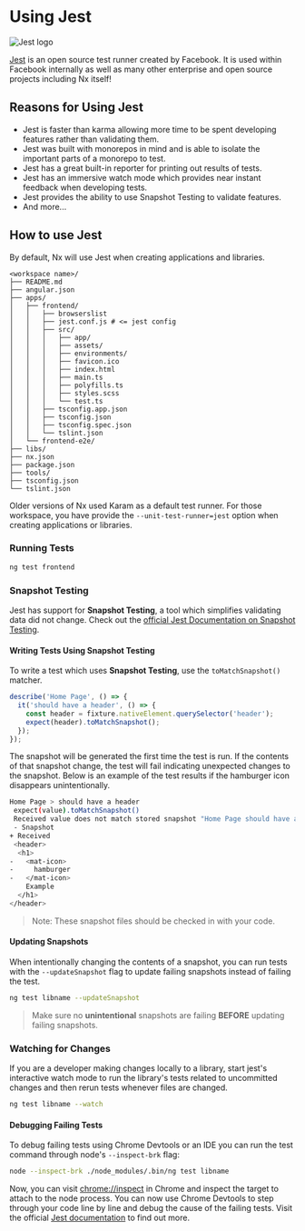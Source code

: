 # Using Jest

![Jest logo](/fundamentals/jest-logo.png)

[Jest](https://jestjs.io/) is an open source test runner created by Facebook. It is used within Facebook internally as well as many other enterprise and open source projects including Nx itself!

## Reasons for Using Jest

- Jest is faster than karma allowing more time to be spent developing features rather than validating them.
- Jest was built with monorepos in mind and is able to isolate the important parts of a monorepo to test.
- Jest has a great built-in reporter for printing out results of tests.
- Jest has an immersive watch mode which provides near instant feedback when developing tests.
- Jest provides the ability to use Snapshot Testing to validate features.
- And more...

## How to use Jest

By default, Nx will use Jest when creating applications and libraries.

```treeview
<workspace name>/
├── README.md
├── angular.json
├── apps/
│   ├── frontend/
│   │   ├── browserslist
│   │   ├── jest.conf.js # <= jest config
│   │   ├── src/
│   │   │   ├── app/
│   │   │   ├── assets/
│   │   │   ├── environments/
│   │   │   ├── favicon.ico
│   │   │   ├── index.html
│   │   │   ├── main.ts
│   │   │   ├── polyfills.ts
│   │   │   ├── styles.scss
│   │   │   └── test.ts
│   │   ├── tsconfig.app.json
│   │   ├── tsconfig.json
│   │   ├── tsconfig.spec.json
│   │   └── tslint.json
│   └── frontend-e2e/
├── libs/
├── nx.json
├── package.json
├── tools/
├── tsconfig.json
└── tslint.json
```

Older versions of Nx used Karam as a default test runner. For those workspace, you have provide the `--unit-test-runner=jest` option when creating applications or libraries.

### Running Tests

```bash
ng test frontend
```

### Snapshot Testing

Jest has support for **Snapshot Testing**, a tool which simplifies validating data did not change. Check out the [official Jest Documentation on Snapshot Testing](https://jestjs.io/docs/en/snapshot-testing).

#### Writing Tests Using Snapshot Testing

To write a test which uses **Snapshot Testing**, use the `toMatchSnapshot()` matcher.

```typescript
describe('Home Page', () => {
  it('should have a header', () => {
    const header = fixture.nativeElement.querySelector('header');
    expect(header).toMatchSnapshot();
  });
});
```

The snapshot will be generated the first time the test is run. If the contents of that snapshot change, the test will fail indicating unexpected changes to the snapshot. Below is an example of the test results if the hamburger icon disappears unintentionally.

```bash
Home Page > should have a header
 expect(value).toMatchSnapshot()
 Received value does not match stored snapshot "Home Page should have a header 1".
 - Snapshot
+ Received
 <header>
  <h1>
-   <mat-icon>
-     hamburger
-   </mat-icon>
    Example
  </h1>
</header>
```

> Note: These snapshot files should be checked in with your code.

#### Updating Snapshots

When intentionally changing the contents of a snapshot, you can run tests with the `--updateSnapshot` flag to update failing snapshots instead of failing the test.

```bash
ng test libname --updateSnapshot
```

> Make sure no **unintentional** snapshots are failing **BEFORE** updating failing snapshots.

### Watching for Changes

If you are a developer making changes locally to a library, start jest's interactive watch mode to run the library's tests related to uncommitted changes and then rerun tests whenever files are changed.

```bash
ng test libname --watch
```

#### Debugging Failing Tests

To debug failing tests using Chrome Devtools or an IDE you can run the test command through node's `--inspect-brk` flag:

```bash
node --inspect-brk ./node_modules/.bin/ng test libname
```

Now, you can visit [chrome://inspect](chrome://inspect) in Chrome and inspect the target to attach to the node process. You can now use Chrome Devtools to step through your code line by line and debug the cause of the failing tests. Visit the official [Jest documentation](https://jestjs.io/docs/en/troubleshooting#tests-are-failing-and-you-don-t-know-why) to find out more.
